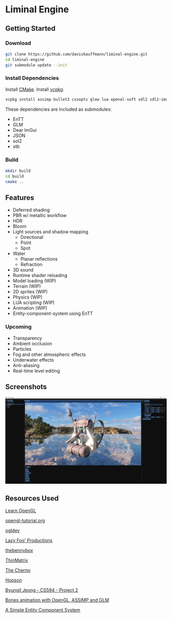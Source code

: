 # Liminal Engine

## Getting Started

### Download

```sh
git clone https://github.com/daviskauffmann/liminal-engine.git
cd liminal-engine
git submodule update --init
```

### Install Dependencies

Install [CMake](https://cmake.org/).
Install [vcpkg](https://vcpkg.io/).

```sh
vcpkg install assimp bullet3 cxxopts glew lua openal-soft sdl2 sdl2-image sdl2-mixer
```

These dependencies are included as submodules:

- EnTT
- GLM
- Dear ImGui
- JSON
- sol2
- stb

### Build

```sh
mkdir build
cd build
cmake ..
```

## Features

- Deferred shading
- PBR w/ metallic workflow
- HDR
- Bloom
- Light sources and shadow mapping
  - Directional
  - Point
  - Spot
- Water
  - Planar reflections
  - Refraction
- 3D sound
- Runtime shader reloading
- Model loading (WIP)
- Terrain (WIP)
- 2D sprites (WIP)
- Physics (WIP)
- LUA scripting (WIP)
- Animation (WIP)
- Entity-component-system using EnTT

### Upcoming

- Transparency
- Ambient occlusion
- Particles
- Fog and other atmospheric effects
- Underwater effects
- Anti-aliasing
- Real-time level editing

## Screenshots

![Backpack](screenshots/backpack.png)

## Resources Used

[Learn OpenGL](https://learnopengl.com)

[opengl-tutorial.org](http://www.opengl-tutorial.org)

[ogldev](http://ogldev.atspace.co.uk)

[Lazy Foo' Productions](https://lazyfoo.net)

[thebennybox](https://www.youtube.com/user/thebennybox)

[ThinMatrix](https://www.youtube.com/user/ThinMatrix)

[The Cherno](https://www.youtube.com/user/TheChernoProject)

[Hopson](https://www.youtube.com/channel/UCeQhZOvNKSBRU0Mdg7V44wA)

[Byungil Jeong - CS594 - Project 2](https://www.evl.uic.edu/bijeong/cs594/proj2)

[Bones animation with OpenGL, ASSIMP and GLM](http://www.xphere.me/2019/05/bones-animation-with-openglassimpglm/)

[A Simple Entity Component System](https://austinmorlan.com/posts/entity_component_system/)
